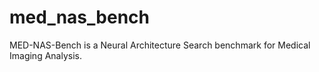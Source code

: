 # med_nas_bench
MED-NAS-Bench is a Neural Architecture Search benchmark for Medical Imaging Analysis. 
